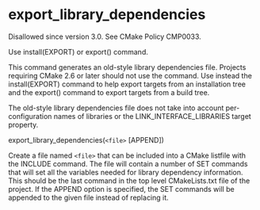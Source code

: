   

# export_library_dependencies  
Disallowed since version 3.0.  See CMake Policy CMP0033.  

Use install(EXPORT) or export() command.  

This command generates an old-style library dependencies file.
Projects requiring CMake 2.6 or later should not use the command.  Use
instead the install(EXPORT) command to help export targets from an
installation tree and the export() command to export targets from a
build tree.  

The old-style library dependencies file does not take into account
per-configuration names of libraries or the
LINK_INTERFACE_LIBRARIES target property.  

export_library_dependencies(```<file>``` [APPEND])

  

Create a file named ```<file>``` that can be included into a CMake listfile
with the INCLUDE command.  The file will contain a number of SET
commands that will set all the variables needed for library dependency
information.  This should be the last command in the top level
CMakeLists.txt file of the project.  If the APPEND option is
specified, the SET commands will be appended to the given file instead
of replacing it.  

